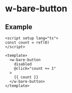 # w-bare-button

## Example

```vue
<script setup lang="ts">
const count = ref(0)
</script>

<template>
  <w-bare-button
    disabled
    @click="count += 1"
  >
    {{ count }}
  </w-bare-button>
</template>
```
